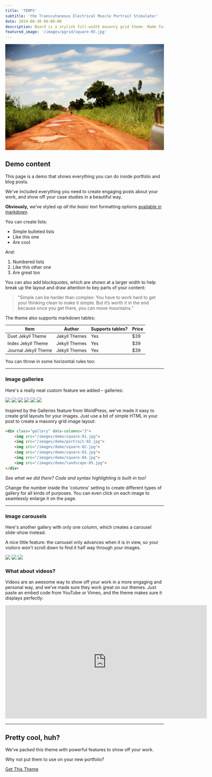 ```yaml
---
title: 'TEMPS'
subtitle: 'the Transcutaneous Electrical Muscle Portrait Stimulator'
date: 2019-08-30 00:00:00
description: Board is a stylish full-width masonry grid theme. Made for designers, artists, photographers and developers to show off their best work.
featured_image: '/images/pgrid/square-05.jpg'
---
```


![](/images/leavebehind.jpg)

## Demo content

This page is a demo that shows everything you can do inside portfolio and blog posts.

We've included everything you need to create engaging posts about your work, and show off your case studies in a beautiful way.

**Obviously,** we’ve styled up *all the basic* text formatting options [available in markdown](https://github.com/adam-p/markdown-here/wiki/Markdown-Cheatsheet).

You can create lists:

* Simple bulleted lists
* Like this one
* Are cool

And:

1. Numbered lists
2. Like this other one
3. Are great too

You can also add blockquotes, which are shown at a larger width to help break up the layout and draw attention to key parts of your content:

> “Simple can be harder than complex: You have to work hard to get your thinking clean to make it simple. But it’s worth it in the end because once you get there, you can move mountains.”

The theme also supports markdown tables:

| Item                 | Author        | Supports tables? | Price |
|----------------------|---------------|------------------|-------|
| Duet Jekyll Theme    | Jekyll Themes | Yes              | $39   |
| Index Jekyll Theme   | Jekyll Themes | Yes              | $39   |
| Journal Jekyll Theme | Jekyll Themes | Yes              | $39   |

You can throw in some horizontal rules too:

---

### Image galleries

Here's a really neat custom feature we added – galleries:

<div class="gallery" data-columns="3">
	<img src="/images/demo/square-01.jpg">
	<img src="/images/demo/portrait-02.jpg">
	<img src="/images/demo/square-02.jpg">
	<img src="/images/demo/square-03.jpg">
	<img src="/images/demo/square-04.jpg">
	<img src="/images/demo/landscape-05.jpg">
</div>

Inspired by the Galleries feature from WordPress, we've made it easy to create grid layouts for your images. Just use a bit of simple HTML in your post to create a masonry grid image layout:

```html
<div class="gallery" data-columns="3">
    <img src="/images/demo/square-01.jpg">
    <img src="/images/demo/portrait-02.jpg">
    <img src="/images/demo/square-02.jpg">
    <img src="/images/demo/square-03.jpg">
    <img src="/images/demo/square-04.jpg">
    <img src="/images/demo/landscape-05.jpg">
</div>
```

*See what we did there? Code and syntax highlighting is built-in too!*

Change the number inside the 'columns' setting to create different types of gallery for all kinds of purposes. You can even click on each image to seamlessly enlarge it on the page.

---

### Image carousels

Here's another gallery with only one column, which creates a carousel slide-show instead.

A nice little feature: the carousel only advances when it is in view, so your visitors won't scroll down to find it half way through your images.

<div class="gallery" data-columns="1">
	<img src="/images/demo/landscape-02.jpg">
	<img src="/images/demo/landscape-03.jpg">
	<img src="/images/demo/landscape-04.jpg">
</div>

### What about videos?

Videos are an awesome way to show off your work in a more engaging and personal way, and we’ve made sure they work great on our themes. Just paste an embed code from YouTube or Vimeo, and the theme makes sure it displays perfectly:

<iframe src="https://player.vimeo.com/video/107469489" width="640" height="360" frameborder="0" allowfullscreen></iframe>

---

## Pretty cool, huh?

We've packed this theme with powerful features to show off your work.

Why not put them to use on your new portfolio?

<a href="https://jekyllthemes.io/theme/board-portfolio-jekyll-theme" class="button button--large">Get This Theme</a>

